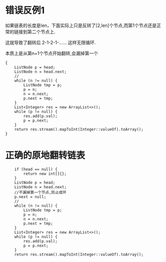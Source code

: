 # 错误反例1

如果链表的长度是len，下面实际上只是反转了[2,len]个节点,而第1个节点还是正常的链接到第二个节点上.

这就导致了翻转后 2-1-2-1-…… 这样无限循环.

本质上是从第n+1个节点开始翻转,会漏掉第一个

    {
        ListNode p = head;
        ListNode n = head.next;
        //
        while (n != null) {
            ListNode tmp = p;
            p = n;
            n = n.next;
            p.next = tmp;
        }
        List<Integer> res = new ArrayList<>();
        while (p != null) {
            res.add(p.val);
            p = p.next;
        }
        return res.stream().mapToInt(Integer::valueOf).toArray();
    }

# 正确的原地翻转链表

        if (head == null) {
            return new int[]{};
        }
        ListNode p = head;
        ListNode n = head.next;
        //不漏掉第一个节点,防止成环
        p.next = null;
        //
        while (n != null) {
            ListNode tmp = p;
            p = n;
            n = n.next;
            p.next = tmp;
        }
        List<Integer> res = new ArrayList<>();
        while (p != null) {
            res.add(p.val);
            p = p.next;
        }
        return res.stream().mapToInt(Integer::valueOf).toArray();